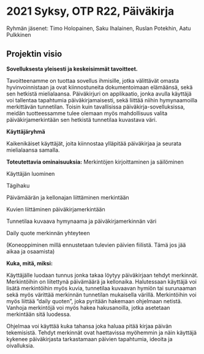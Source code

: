 # 2021 Syksy, OTP R22, Päiväkirja
Ryhmän jäsenet: Timo Holopainen, Saku Ihalainen, Ruslan Potekhin, Aatu Pulkkinen
## Projektin visio

**Sovelluksesta yleisesti ja keskeisimmät tavoitteet.**

Tavoitteenamme on tuottaa sovellus ihmisille, jotka välittävät omasta hyvinvoinnistaan ja ovat kiinnostuneita dokumentoimaan elämäänsä, sekä sen hetkistä mielialaansa. Päiväkirjuri on applikaatio, jonka avulla käyttäjä voi tallentaa tapahtumia päiväkirjamaisesti, sekä liittää niihin hymynaamoilla merkittävän tunnetilan. Toisin kuin tavallisissa päiväkirja-sovelluksissa, meidän tuotteessamme tulee olemaan myös mahdollisuus valita päiväkirjamerkintään sen hetkistä tunnetilaa kuvastava väri.

**Käyttäjäryhmä**

Kaikenikäiset käyttäjät, joita kiinnostaa ylläpitää päiväkirjaa ja seurata mielialaansa samalla.

**Toteutettavia ominaisuuksia:**
Merkintöjen kirjoittaminen ja säilöminen

Käyttäjän luominen

Tägihaku

Päivämäärän ja kellonajan liittäminen merkintään

Kuvien liittäminen päiväkirjamerkintään

Tunnetilaa kuvaava hymynaama ja päiväkirjamerkinnän väri 

Daily quote merkinnän yhteyteen

(Koneoppiminen millä ennustetaan tulevien päivien fiilistä. Tämä jos jää aikaa ja osaamista)

**Kuka, mitä, miksi:**

Käyttäjälle luodaan tunnus jonka takaa löytyy päiväkirjaan tehdyt merkinnät. Merkintöihin on liitettynä päivämäärä ja kellonaika. Halutessaan käyttäjä voi lisätä merkintöihin myös kuvia, tunnetilaa kuvaavan hymiön tai surunaaman sekä myös värittää merkinnän tunnetilan mukaisella värillä. Merkintöihin voi myös liittää “daily quoten”, joka pyritään hakemaan ohjelmaan netistä. Vanhoja merkintöjä voi myös hakea hakusanoilla, jotka asetetaan merkintään sitä luodessa.

Ohjelmaa voi käyttää kuka tahansa joka haluaa pitää kirjaa päivän tekemisistä. Tehdyt merkinnät ovat haettavissa myöhemmin ja näin käyttäjä kykenee päiväkirjasta tarkastamaan päivien tapahtumia, ideoita ja oivalluksia.